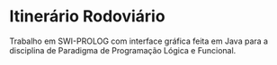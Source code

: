 # Itinerário Rodoviário
Trabalho em SWI-PROLOG com interface gráfica feita em Java para a disciplina de Paradigma de Programação Lógica e Funcional.

